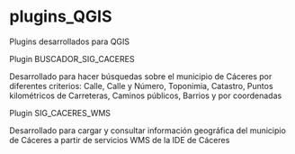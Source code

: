 # plugins_QGIS
Plugins desarrollados para QGIS

Plugin BUSCADOR_SIG_CACERES

Desarrollado para hacer búsquedas sobre el municipio de Cáceres por diferentes criterios:
  Calle, Calle y Número, Toponimia, Catastro, Puntos kilométricos de Carreteras, Caminos públicos, Barrios y por coordenadas


Plugin SIG_CACERES_WMS

Desarrollado para cargar y consultar información geográfica del municipio de Cáceres a partir de servicios WMS de la IDE de Cáceres
